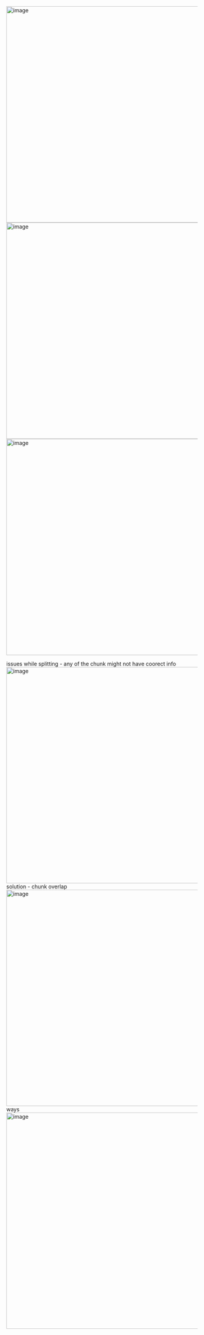 <img width="568" alt="image" src="https://github.com/user-attachments/assets/67da05fd-93a2-4699-a314-4be1a4b0d769" />
<img width="568" alt="image" src="https://github.com/user-attachments/assets/44dac310-f334-4f94-bfa9-bde0e4e4fbf0" />
<img width="568" alt="image" src="https://github.com/user-attachments/assets/d43d0c69-a27b-488e-b573-fdfd5e0fd7d1" />

issues while splitting - any of the chunk might not have coorect info
 <img width="568" alt="image" src="https://github.com/user-attachments/assets/bf566b3a-396c-4a7b-a6ea-0ffd19aa2c3e" />
solution - chunk overlap
<img width="568" alt="image" src="https://github.com/user-attachments/assets/50695bfa-d1f6-4075-a6e6-f6709dc04ad6" />
ways
<img width="568" alt="image" src="https://github.com/user-attachments/assets/e8f40eb6-d257-4433-adba-0e4ddb59691b" />
